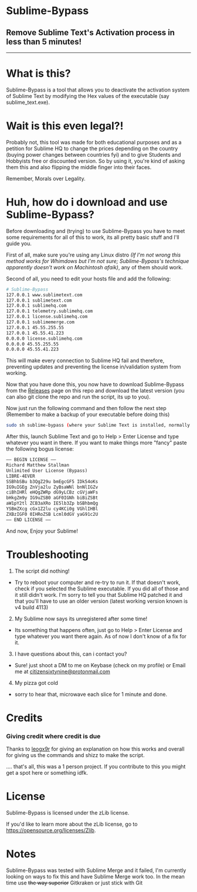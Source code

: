 # Sublime-Bypass
## Remove Sublime Text's Activation process in less than 5 minutes!

---

# What is this?
Sublime-Bypass is a tool that allows you to deactivate the activation system of Sublime Text by modifying the Hex values of the executable (say sublime_text.exe).

# Wait is this even legal?!
Probably not, this tool was made for both educational purposes and as a petition for Sublime HQ to change the prices depending on the country (buying power changes between countries fyi) and to give Students and Hobbyists free or discounted version. So by using it, you're kind of asking them this and also flipping the middle finger into their faces.

Remember, Morals over Legality.

# Huh, how do i download and use Sublime-Bypass?
Before downloading and (trying) to use Sublime-Bypass you have to meet some requirements for all of this to work, its all pretty basic stuff and I'll guide you.

First of all, make sure you're using any Linux distro *(If I'm not wrong this method works for Whimdows but I'm not sure; Sublime-Bypass's technique apparently doesn't work on Machintosh afaik)*, any of them should work. 

Second of all, you need to edit your hosts file and add the following:

```bash
# Sublime-Bypass
127.0.0.1 www.sublimetext.com
127.0.0.1 sublimetext.com
127.0.0.1 sublimehq.com
127.0.0.1 telemetry.sublimehq.com
127.0.0.1 license.sublimehq.com
127.0.0.1 sublimemerge.com
127.0.0.1 45.55.255.55
127.0.0.1 45.55.41.223
0.0.0.0 license.sublimehq.com
0.0.0.0 45.55.255.55
0.0.0.0 45.55.41.223
```

This will make every connection to Sublime HQ fail and therefore, preventing updates and preventing the license in/validation system from working.

Now that you have done this, you now have to download Sublime-Bypass from the [Releases](https://github.com/CITIZENSIXTYNINE/Sublime-Bypass/releases) page on this repo and download the latest version (you can also git clone the repo and run the script, its up to you).

Now just run the following command and then follow the next step (Remember to make a backup of your executable before doing this)

```bash
sudo sh sublime-bypass (where your Sublime Text is installed, normally under /opt/)
```

After this, launch Sublime Text and go to Help > Enter License and type whatever you want in there. If you want to make things more "fancy" paste the following bogus license:

```txt
—– BEGIN LICENSE —–
Richard Matthew Stallman
Unlimited User License (Bypass)
LIBRE-4EVER
SSBhbSBu b3QgZ29u bmEgcGF5 IDk54oKs
IG9uIGEg ZnVja2lu ZyBsaWNl bnNlIGZv
ciBhIHRl eHQgZWRp dG9yLCBz cGVjaWFs
bHkgZm9y IG9uZSB0 aGF0IGNh biBiZSBt
aW1pY2tl ZCB3aXRo IE5lb3Zp bSBhbmQg
YSBmZXcg cGx1Z2lu cy4KCi0g VGhlIHBl
ZXBzIGF0 0IHRoZSB Lcml0dGV yaG91c2U
—— END LICENSE ——
```

And now, Enjoy your Sublime!

# Troubleshooting
1. The script did nothing!
- Try to reboot your computer and re-try to run it. If that doesn't work, check if you selected the Sublime executable. If you did all of those and it still didn't work. I'm sorry to tell you that Sublime HQ patched it and that you'll have to use an older version (latest working version known is v4 build 4113)

2. My Sublime now says its unregistered after some time!
- Its something that happens often, just go to Help > Enter License and type whatever you want there again. As of now I don't know of a fix for it.

3. I have questions about this, can i contact you?
- Sure! just shoot a DM to me on Keybase (check on my profile) or Email me at <citizensixtynine@protonmail.com>

4. My pizza got cold
- sorry to hear that, microwave each slice for 1 minute and done.

# Credits
### Giving credit where credit is due
Thanks to [leogx9r](github.com/leogx9r) for giving an explanation on how this works and overall for giving us the commands and shizz to make the script.

.... that's all, this was a 1 person project. If you contribute to this you might get a spot here or something idfk.

# License
Sublime-Bypass is licensed under the zLib license.

If you'd like to learn more about the zLib license, go to <https://opensource.org/licenses/Zlib>.

# Notes
Sublime-Bypass was tested with Sublime Merge and it failed, I'm currently looking on ways to fix this and have Sublime Merge work too. In the mean time use ~~the way superior~~ Gitkraken or just stick with Git